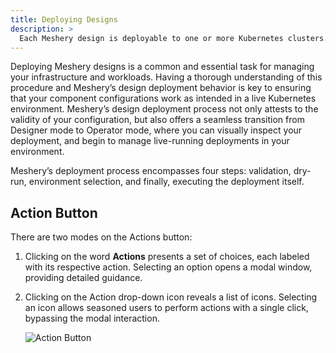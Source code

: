 ```yaml
---
title: Deploying Designs
description: >
  Each Meshery design is deployable to one or more Kubernetes clusters.
---
```


Deploying Meshery designs is a common and essential task for managing your infrastructure and workloads. Having a thorough understanding of this procedure and Meshery’s design deployment behavior is key to ensuring that your component configurations work as intended in a live Kubernetes environment. Meshery’s design deployment process not only attests to the validity of your configuration, but also offers a seamless transition from Designer mode to Operator mode, where you can visually inspect your deployment, and begin to manage live-running deployments in your environment.

Meshery’s deployment process encompasses four steps: validation, dry-run, environment selection, and finally, executing the deployment itself.

## Action Button

There are two modes on the Actions button:

1. Clicking on the word **Actions** presents a set of choices, each labeled with its respective action. Selecting an option opens a modal window, providing detailed guidance.

1. Clicking on the Action drop-down icon reveals a list of icons. Selecting an icon allows seasoned users to perform actions with a single click, bypassing the modal interaction.

    ![Action Button](/meshmap/getting-started/images/action.png)

